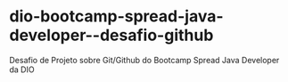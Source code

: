 # dio-bootcamp-spread-java-developer--desafio-github
Desafio de Projeto sobre Git/Github do Bootcamp Spread Java Developer da DIO
